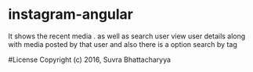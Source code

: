 # instagram-angular
It shows the recent media . as well as search user view user details along with media posted by that user and also there is a option search by tag



#License
Copyright (c) 2016, Suvra Bhattacharyya
